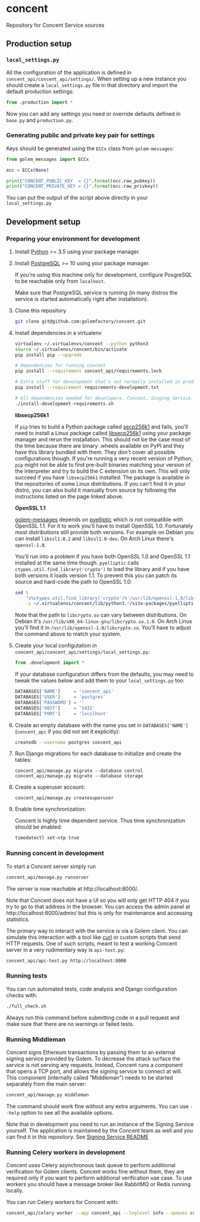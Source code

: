 # concent
Repository for Concent Service sources

## Production setup

### `local_settings.py`

All the configuration of the application is defined in `concent_api/concent_api/settings/`.
When setting up a new instance you should create a `local_settings.py` file in that directory and import the default production settings:

``` python
from .production import *
```

Now you can add any settings you need or override defaults defined in `base.py` and `production.py`.

### Generating public and private key pair for settings

Keys should be generated using the `ECCx` class from `golem-messages`:

``` python
from golem_messages import ECCx

ecc = ECCx(None)

print("CONCENT_PUBLIC_KEY  = {}".format(ecc.raw_pubkey))
print("CONCENT_PRIVATE_KEY = {}".format(ecc.raw_privkey))
```

You can put the output of the script above directly in your `local_settings.py`

## Development setup

### Preparing your environment for development

1. Install [Python](https://www.python.org/) >= 3.5 using your package manager.

2. Install [PostgreSQL](https://www.postgresql.org) >= 10 using your package manager.

    If you're using this machine only for development, configure PosgreSQL to be reachable only from `localhost`.

    Make sure that PostgreSQL service is running (in many distros the service is started automatically right after installation).

3. Clone this repository

    ``` bash
    git clone git@github.com:golemfactory/concent.git
    ```

4. Install dependencies in a virtualenv

    ``` bash
    virtualenv ~/.virtualenvs/concent --python python3
    source ~/.virtualenvs/concent/bin/activate
    pip install pip --upgrade

    # Dependencies for running concent
    pip install --requirement concent_api/requirements.lock

    # Extra stuff for development that's not normally installed in production. Linter, debugger, etc.
    pip install --requirement requirements-development.txt

    # All dependencies needed for developers. Concent, Singing Service, Middleman Protocol and requirements placed in requirements-development.txt
    ./install-development-requirements.sh
    ```

    **libsecp256k1**

    If `pip` tries to build a Python package called [secp256k1](https://github.com/ludbb/secp256k1-py) and fails, you'll need to install a Linux package called [libsecp256k1](https://github.com/bitcoin-core/secp256k1) using your package manager and rerun the installation.
    This should not be the case most of the time because there are binary .wheels available on PyPI and they have this library bundled with them.
    They don't cover all possible configurations though.
    If you're running a very recent version of Python, `pip` might not be able to find pre-built binaries matching your version of the interpreter and try to build the C extension on its own.
    This will only succeed if you have `libsecp256k1` installed.
    The package is available in the repositories of some Linux distributions.
    If you can't find it in your distro, you can also build it manually from source by following the instructions listed on the page linked above.

    **OpenSSL 1.1**

    [golem-messages](https://github.com/golemfactory/golem-messages) depends on [pyelliptic](https://github.com/yann2192/pyelliptic) which is not compatible with OpenSSL 1.1.
    For it to work you'll have to install OpenSSL 1.0.
    Fortunately most distributions still provide both versions.
    For example on Debian you can install `libssl1.0.2` and `libssl1.0-dev`.
    On Arch Linux there's `openssl-1.0`.

    You'll run into a problem if you have both OpenSSL 1.0 and OpenSSL 1.1 installed at the same time though.
    `pyelliptic` calls `ctypes.util.find_library('crypto')` to load the library and if you have both versions it loads version 1.1.
    To prevent this you can patch its source and hard-code the path to OpenSSL 1.0:

    ``` bash
    sed \
        "s%ctypes.util.find_library('crypto')%'/usr/lib/openssl-1.0/libcrypto.so'%" \
        -i ~/.virtualenvs/concent/lib/python3.*/site-packages/pyelliptic/openssl.py
    ```

    Note that the path to `libcrypto.so` can vary between distributions.
    On Debian it's `/usr/lib/x86_64-linux-gnu/libcrypto.so.1.0`.
    On Arch Linux you'll find it in `/usr/lib/openssl-1.0/libcrypto.so`.
    You'll have to adjust the command above to match your system.

5. Create your local configutation in `concent_api/concent_api/settings/local_settings.py`:

    ``` python
    from .development import *
    ```

    If your database configuration differs from the defaults, you may need to tweak the values below and add them to your `local_settings.py` too:

    ``` python
    DATABASES['NAME']     = 'concent_api'
    DATABASES['USER']     = 'postgres'
    DATABASES['PASSWORD'] = ''
    DATABASES['HOST']     = '5432'
    DATABASES['PORT']     = 'locslhost'
    ```

6. Create an empty database with the name you set in `DATABASES['NAME']` (`concent_api` if you did not set it explicitly):

    ``` bash
    createdb --username postgres concent_api
    ```

7. Run Django migrations for each database to initialize and create the tables:

    ```
    concent_api/manage.py migrate --database control
    concent_api/manage.py migrate --database storage
    ```

8. Create a superuser account:

    ```
    concent_api/manage.py createsuperuser
    ```
    
9. Enable time synchronization:

    Concent is highly time dependent service. Thus time synchronization should be enabled:
    ```bash
    timedatectl set-ntp true
    ```

### Running concent in development

To start a Concent server simply run

``` bash
concent_api/manage.py runserver
```

The server is now reachable at http://localhost:8000/.

Note that Concent does not have a UI so you will only get HTTP 404 if you try to go to that address in the browser.
You can access the admin panel at http://localhost:8000/admin/ but this is only for maintenance and accessing statistics.

The primary way to interact with the service is via a Golem client.
You can simulate this interaction with a tool like [curl](https://curl.haxx.se/) or custom scripts that send HTTP requests.
One of such scripts, meant to test a working Concent server in a very rudimentary way is `api-test.py`:

``` bash
concent_api/api-test.py http://localhost:8000
```

### Running tests

You can run automated tests, code analysis and Django configuration checks with:

``` bash
./full_check.sh
```

Always run this command before submitting code in a pull request and make sure that there are no warnings or failed tests.


### Running Middleman

Concent signs Ethereum transactions by passing them to an external signing service provided by Golem.
To decrease the attack surface the service is not serving any requests.
Instead, Concent runs a component that opens a TCP port, and allows the signing service to connect at will.
This component (internally called "Middleman") needs to be started separately from the main server:

``` bash
concent_api/manage.py middleman
```

The command should work fine without any extra arguments.
You can use `--help` option to see all the available options.

Note that in development you need to run an instance of the Signing Service yourself.
The application is maintained by the Concent team as well and you can find it in this repository.
See [Signing Service README](signing_service/README.md)

### Running Celery workers in development

Concent uses Celery asynchronous task queue to perform additional verification for Golem clients.
Concent works fine without them, they are required only if you want to perform additional verification use case.
To use workers you should have a message broker like RabbitMQ or Redis running locally.

You can run Celery workers for Concent with:

``` bash
concent_api/celery worker --app concent_api --loglevel info --queues concent,conductor,verifier
```
